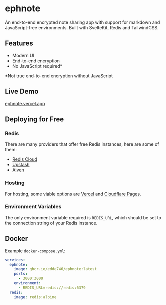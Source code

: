 # ephnote

An end-to-end encrypted note sharing app with support for markdown and JavaScript-free environments. Built with SvelteKit, Redis and TailwindCSS.

## Features

- Modern UI
- End-to-end encryption
- No JavaScript required\*

\*Not true end-to-end encryption without JavaScript

## Live Demo

[ephnote.vercel.app](https://ephnote.vercel.app/)

## Deploying for Free

### Redis

There are many providers that offer free Redis instances, here are some of them:

- [Redis Cloud](https://redis.com/try-free/)
- [Upstash](https://upstash.com/)
- [Aiven](https://aiven.io/)

### Hosting

For hosting, some viable options are [Vercel](https://vercel.com/) and [Cloudflare Pages](https://pages.cloudflare.com/).

### Environment Variables

The only environment variable required is `REDIS_URL`, which should be set to the connection string of your Redis instance.

## Docker

Example `docker-compose.yml`:
```yaml
services:
  ephnote:
    image: ghcr.io/edde746/ephnote:latest
    ports:
      - 3000:3000
    environment:
      - REDIS_URL=redis://redis:6379
  redis:
    image: redis:alpine
```
